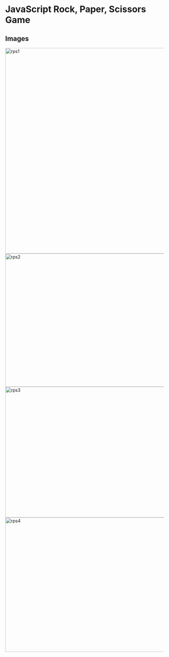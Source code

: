 # JavaScript Rock, Paper, Scissors Game

## Images
<img width="727" height="653" alt="rps1" src="https://github.com/user-attachments/assets/ef28ab01-7b8b-407e-a9cc-830ae82be4fe" />
<img width="755" height="423" alt="rps2" src="https://github.com/user-attachments/assets/89eb3af4-3aa8-48bd-85c9-75c9259bd42c" />
<img width="778" height="415" alt="rps3" src="https://github.com/user-attachments/assets/193037ab-824e-44f9-b651-780b89d03f22" />
<img width="792" height="427" alt="rps4" src="https://github.com/user-attachments/assets/34aed0ef-fcd5-4caf-8158-ebdfbef7ed8b" />
